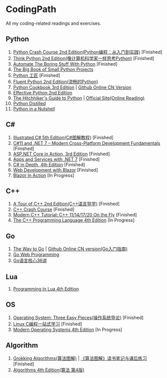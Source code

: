 # CodingPath
All my coding-related readings and exercises.

## Python
1. [Python Crash Course 2nd Edition(Python编程：从入门到实践)](https://book.douban.com/subject/31333701/) [Finished]
2. [Think Python 2nd Edition(像计算机科学家一样思考Python)](https://book.douban.com/subject/26870407/) [Finished]
3. [Automate The Boring Stuff With Python](https://book.douban.com/subject/26836700/) [Finished]
4. [The Big Book of Small Python Projects](https://inventwithpython.com/bigbookpython/)
5. [Python 工匠](https://book.douban.com/subject/35723705/) [Finished]
6. [Fluent Python 2nd Edition(流畅的Python)](https://book.douban.com/subject/34990079/)
7. [Python Cookbook 3rd Edition](https://book.douban.com/subject/26381341/) | [Github Online CN Version](https://python3-cookbook.readthedocs.io/zh_CN/latest/index.html)
8. [Effective Python 2nd Edition](https://book.douban.com/subject/35334595/)
9. [The Hitchhiker's Guide to Python](https://book.douban.com/subject/26791779/) | [Official Site(Online Reading)](https://docs.python-guide.org/)
10. [Python Distilled](https://book.douban.com/subject/35563594/)
11. [Python in a Nutshell](https://www.oreilly.com/library/view/python-in-a/9781098113544/)

## C#
1. [Illustrated C# 5th Edition(C#图解教程)](https://book.douban.com/subject/34894447/) [Finished]
2. [C#11 and .NET 7 – Modern Cross-Platform Development Fundamentals](https://www.goodreads.com/book/show/63259355-c-11-and-net-7-modern-cross-platform-development-fundamentals) [Finished]
3. [ASP.NET Core in Action, 3rd Edition](https://www.goodreads.com/book/show/126988024) [Finished]
4. [Apps and Services with .NET 7](https://www.goodreads.com/book/show/63336482-apps-and-services-with-net-7) [Finished]
5. [C# in Depth, 4th Edition](https://www.goodreads.com/book/show/58359576-c-in-depth) [Finished]
6. [Web Development with Blazor](https://www.goodreads.com/book/show/120781374-web-development-with-blazor) [Finished]
7. [Blazor In Action](https://www.goodreads.com/book/show/58882047-blazor-in-action) [In Progress]

## C++
1. [A Tour of C++ 2nd Edition(C++语言导学)](https://book.douban.com/subject/34809273/) [Finished]
2. [C++ Crash Course](https://book.douban.com/subject/31522157/) [Finished]
3. [ Modern C++ Tutorial: C++ 11/14/17/20 On the Fly](https://changkun.de/modern-cpp/) [Finished]
4. [The C++ Programming Language 4th Edition](https://book.douban.com/subject/26857943/) [In Progress]

## Go
1. [The Way to Go](https://book.douban.com/subject/10558892/) | [Github Online CN version(Go入门指南)](https://github.com/unknwon/the-way-to-go_ZH_CN)
2. [Go Web Programming](https://book.douban.com/subject/27204133/)
3. [Go语言核心36讲](https://time.geekbang.org/column/intro/112)

## Lua
1. [Programming In Lua 4th Edition](https://book.douban.com/subject/30262035/)

## OS
1. [Operating System: Three Easy Pieces(操作系统导论)](https://book.douban.com/subject/33463930/) [Finished]
2. [Linux C编程一站式学习](https://book.douban.com/subject/4141733/) [Finished]
3. [Modern Operating Systems 4th Edition](https://book.douban.com/subject/25864553/) [In Progress]

## Algorithm
1. [Grokking Algorithms(算法图解)](https://book.douban.com/subject/26979890/) | [《算法图解》读书笔记与课后练习](https://book.douban.com/review/9372724/) [Finished]
2. [Algorithms 4th Edition(算法 第4版)](https://book.douban.com/subject/19952400/)
